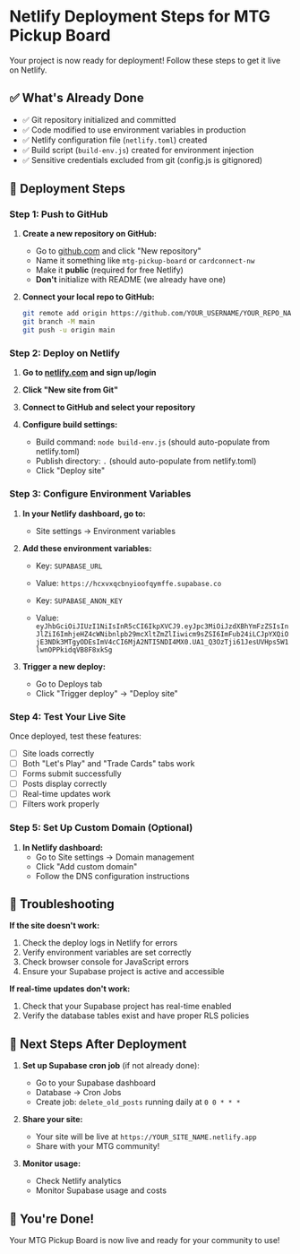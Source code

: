 # Netlify Deployment Steps for MTG Pickup Board

Your project is now ready for deployment! Follow these steps to get it live on Netlify.

## ✅ What's Already Done

- ✅ Git repository initialized and committed
- ✅ Code modified to use environment variables in production
- ✅ Netlify configuration file (`netlify.toml`) created
- ✅ Build script (`build-env.js`) created for environment injection
- ✅ Sensitive credentials excluded from git (config.js is gitignored)

## 🚀 Deployment Steps

### Step 1: Push to GitHub

1. **Create a new repository on GitHub:**
   - Go to [github.com](https://github.com) and click "New repository"
   - Name it something like `mtg-pickup-board` or `cardconnect-nw`
   - Make it **public** (required for free Netlify)
   - **Don't** initialize with README (we already have one)

2. **Connect your local repo to GitHub:**
   ```bash
   git remote add origin https://github.com/YOUR_USERNAME/YOUR_REPO_NAME.git
   git branch -M main
   git push -u origin main
   ```

### Step 2: Deploy on Netlify

1. **Go to [netlify.com](https://netlify.com) and sign up/login**

2. **Click "New site from Git"**

3. **Connect to GitHub and select your repository**

4. **Configure build settings:**
   - Build command: `node build-env.js` (should auto-populate from netlify.toml)
   - Publish directory: `.` (should auto-populate from netlify.toml)
   - Click "Deploy site"

### Step 3: Configure Environment Variables

1. **In your Netlify dashboard, go to:**
   - Site settings → Environment variables

2. **Add these environment variables:**
   - Key: `SUPABASE_URL`
   - Value: `https://hcxvxqcbnyioofqymffe.supabase.co`
   
   - Key: `SUPABASE_ANON_KEY`
   - Value: `eyJhbGciOiJIUzI1NiIsInR5cCI6IkpXVCJ9.eyJpc3MiOiJzdXBhYmFzZSIsInJlZiI6ImhjeHZ4cWNibnlpb29mcXltZmZlIiwicm9sZSI6ImFub24iLCJpYXQiOjE3NDk3MTgyODEsImV4cCI6MjA2NTI5NDI4MX0.UA1_Q3OzTji61JesUVHps5W1lwnOPPkidqVB8F8xkSg`

3. **Trigger a new deploy:**
   - Go to Deploys tab
   - Click "Trigger deploy" → "Deploy site"

### Step 4: Test Your Live Site

Once deployed, test these features:
- [ ] Site loads correctly
- [ ] Both "Let's Play" and "Trade Cards" tabs work
- [ ] Forms submit successfully
- [ ] Posts display correctly
- [ ] Real-time updates work
- [ ] Filters work properly

### Step 5: Set Up Custom Domain (Optional)

1. **In Netlify dashboard:**
   - Go to Site settings → Domain management
   - Click "Add custom domain"
   - Follow the DNS configuration instructions

## 🔧 Troubleshooting

**If the site doesn't work:**
1. Check the deploy logs in Netlify for errors
2. Verify environment variables are set correctly
3. Check browser console for JavaScript errors
4. Ensure your Supabase project is active and accessible

**If real-time updates don't work:**
1. Check that your Supabase project has real-time enabled
2. Verify the database tables exist and have proper RLS policies

## 📱 Next Steps After Deployment

1. **Set up Supabase cron job** (if not already done):
   - Go to your Supabase dashboard
   - Database → Cron Jobs
   - Create job: `delete_old_posts` running daily at `0 0 * * *`

2. **Share your site:**
   - Your site will be live at `https://YOUR_SITE_NAME.netlify.app`
   - Share with your MTG community!

3. **Monitor usage:**
   - Check Netlify analytics
   - Monitor Supabase usage and costs

## 🎉 You're Done!

Your MTG Pickup Board is now live and ready for your community to use!
